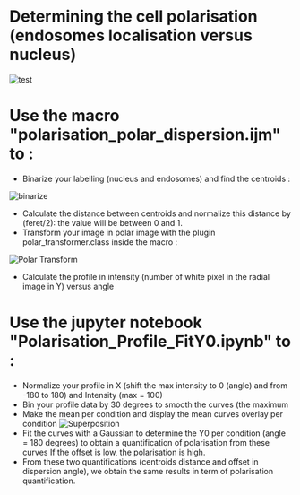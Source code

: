 # Determining the cell polarisation (endosomes localisation versus nucleus)
![test](https://user-images.githubusercontent.com/41480459/186089158-055e6063-6655-4905-8c3a-ea8225ca5416.jpg)

# Use the macro "polarisation_polar_dispersion.ijm" to :
- Binarize your labelling (nucleus and endosomes) and find the centroids :

![binarize](https://user-images.githubusercontent.com/41480459/186090516-4a8c6b34-f171-43f1-b751-d890f9dccca8.jpg)
- Calculate the distance between centroids and normalize this distance by (feret/2): the value will be between 0 and 1.
- Transform your image in polar image with the plugin polar_transformer.class inside the macro :

![Polar Transform](https://user-images.githubusercontent.com/41480459/186090698-c9b6ac73-9e67-4e7a-acad-1db4ed5c0fc8.jpg)
- Calculate the profile in intensity (number of white pixel in the radial image in Y) versus angle

# Use the jupyter notebook "Polarisation_Profile_FitY0.ipynb" to :
- Normalize your profile in X (shift the max intensity to 0 (angle) and from -180 to 180) and Intensity (max = 100) 
- Bin your profile data by 30 degrees to smooth the curves (the maximum 
- Make the mean per condition and display the mean curves overlay per condition 
![Superposition](https://user-images.githubusercontent.com/41480459/186090896-6e5dda47-307e-40e4-9a88-d1c4cdd77330.png)
- Fit the curves with a Gaussian to determine the Y0 per condition (angle = 180 degrees) to obtain a quantification of polarisation from these curves
If the offset is low, the polarisation is high.
- From these two quantifications (centroids distance and offset in dispersion angle), we obtain the same results in term of polarisation quantification.
